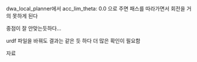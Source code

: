 dwa_local_planner에서 
acc_lim_theta: 0.0 으로 주면 패스를 따라가면서 회전을 거의 못하게 된다   

중점이 잘 안맞는듯하다...

urdf 파일을 바꿔도 결과는 같은 듯 하다    더 많은 확인이 필요함


자료
